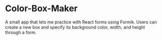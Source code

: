 # Color-Box-Maker
A small app that lets me practice with React forms using Formik. Users can create a new box and specify its background color, width, and height through a form.
